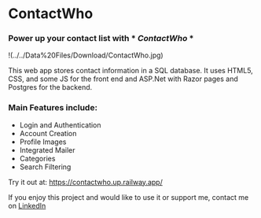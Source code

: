 # ContactWho

### Power up your contact list with \* _ContactWho_ \*

!(../../Data%20Files/Download/ContactWho.jpg)

This web app stores contact information in a SQL database. It uses HTML5, CSS, and some JS for the front end and ASP.Net with Razor pages and Postgres for the backend.

### Main Features include:

- Login and Authentication
- Account Creation
- Profile Images
- Integrated Mailer
- Categories
- Search Filtering

Try it out at: https://contactwho.up.railway.app/

If you enjoy this project and would like to use it or support me, contact me on [LinkedIn](https://www.linkedin.com/in/oakesa/)

